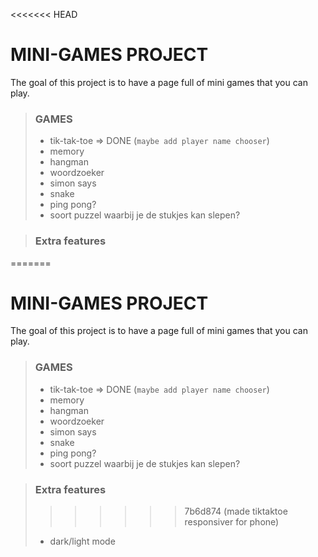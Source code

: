 <<<<<<< HEAD
# MINI-GAMES PROJECT

The goal of this project is to have a page full of mini games that you can play.

> ### GAMES
>
> - tik-tak-toe => DONE (`maybe add player name chooser`)
> - memory
> - hangman
> - woordzoeker
> - simon says
> - snake
> - ping pong?
> - soort puzzel waarbij je de stukjes kan slepen?

> ### Extra features
>
=======
# MINI-GAMES PROJECT

The goal of this project is to have a page full of mini games that you can play.

> ### GAMES
>
> - tik-tak-toe => DONE (`maybe add player name chooser`)
> - memory
> - hangman
> - woordzoeker
> - simon says
> - snake
> - ping pong?
> - soort puzzel waarbij je de stukjes kan slepen?

> ### Extra features
>
>>>>>>> 7b6d874 (made tiktaktoe responsiver for phone)
> - dark/light mode